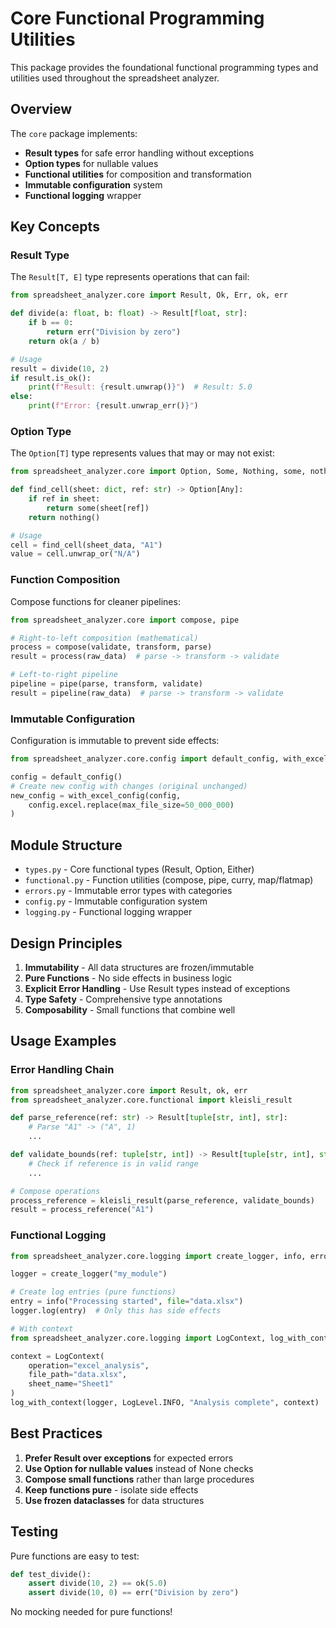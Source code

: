 # Core Functional Programming Utilities

This package provides the foundational functional programming types and utilities used throughout the spreadsheet analyzer.

## Overview

The `core` package implements:

- **Result types** for safe error handling without exceptions
- **Option types** for nullable values
- **Functional utilities** for composition and transformation
- **Immutable configuration** system
- **Functional logging** wrapper

## Key Concepts

### Result Type

The `Result[T, E]` type represents operations that can fail:

```python
from spreadsheet_analyzer.core import Result, Ok, Err, ok, err

def divide(a: float, b: float) -> Result[float, str]:
    if b == 0:
        return err("Division by zero")
    return ok(a / b)

# Usage
result = divide(10, 2)
if result.is_ok():
    print(f"Result: {result.unwrap()}")  # Result: 5.0
else:
    print(f"Error: {result.unwrap_err()}")
```

### Option Type

The `Option[T]` type represents values that may or may not exist:

```python
from spreadsheet_analyzer.core import Option, Some, Nothing, some, nothing

def find_cell(sheet: dict, ref: str) -> Option[Any]:
    if ref in sheet:
        return some(sheet[ref])
    return nothing()

# Usage
cell = find_cell(sheet_data, "A1")
value = cell.unwrap_or("N/A")
```

### Function Composition

Compose functions for cleaner pipelines:

```python
from spreadsheet_analyzer.core import compose, pipe

# Right-to-left composition (mathematical)
process = compose(validate, transform, parse)
result = process(raw_data)  # parse -> transform -> validate

# Left-to-right pipeline
pipeline = pipe(parse, transform, validate)
result = pipeline(raw_data)  # parse -> transform -> validate
```

### Immutable Configuration

Configuration is immutable to prevent side effects:

```python
from spreadsheet_analyzer.core.config import default_config, with_excel_config

config = default_config()
# Create new config with changes (original unchanged)
new_config = with_excel_config(config, 
    config.excel.replace(max_file_size=50_000_000)
)
```

## Module Structure

- `types.py` - Core functional types (Result, Option, Either)
- `functional.py` - Function utilities (compose, pipe, curry, map/flatmap)
- `errors.py` - Immutable error types with categories
- `config.py` - Immutable configuration system
- `logging.py` - Functional logging wrapper

## Design Principles

1. **Immutability** - All data structures are frozen/immutable
1. **Pure Functions** - No side effects in business logic
1. **Explicit Error Handling** - Use Result types instead of exceptions
1. **Type Safety** - Comprehensive type annotations
1. **Composability** - Small functions that combine well

## Usage Examples

### Error Handling Chain

```python
from spreadsheet_analyzer.core import Result, ok, err
from spreadsheet_analyzer.core.functional import kleisli_result

def parse_reference(ref: str) -> Result[tuple[str, int], str]:
    # Parse "A1" -> ("A", 1)
    ...

def validate_bounds(ref: tuple[str, int]) -> Result[tuple[str, int], str]:
    # Check if reference is in valid range
    ...

# Compose operations
process_reference = kleisli_result(parse_reference, validate_bounds)
result = process_reference("A1")
```

### Functional Logging

```python
from spreadsheet_analyzer.core.logging import create_logger, info, error

logger = create_logger("my_module")

# Create log entries (pure functions)
entry = info("Processing started", file="data.xlsx")
logger.log(entry)  # Only this has side effects

# With context
from spreadsheet_analyzer.core.logging import LogContext, log_with_context

context = LogContext(
    operation="excel_analysis",
    file_path="data.xlsx",
    sheet_name="Sheet1"
)
log_with_context(logger, LogLevel.INFO, "Analysis complete", context)
```

## Best Practices

1. **Prefer Result over exceptions** for expected errors
1. **Use Option for nullable values** instead of None checks
1. **Compose small functions** rather than large procedures
1. **Keep functions pure** - isolate side effects
1. **Use frozen dataclasses** for data structures

## Testing

Pure functions are easy to test:

```python
def test_divide():
    assert divide(10, 2) == ok(5.0)
    assert divide(10, 0) == err("Division by zero")
```

No mocking needed for pure functions!
